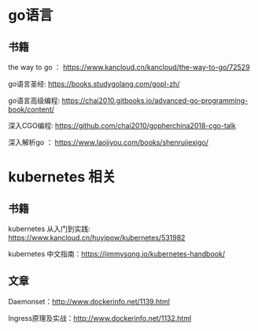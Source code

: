 # go语言
## 书籍
the way to go ： https://www.kancloud.cn/kancloud/the-way-to-go/72529

go语言圣经:  https://books.studygolang.com/gopl-zh/

go语言高级编程: https://chai2010.gitbooks.io/advanced-go-programming-book/content/

深入CGO编程: https://github.com/chai2010/gopherchina2018-cgo-talk

深入解析go ： https://www.laojiyou.com/books/shenrujiexigo/


#  kubernetes 相关
## 书籍
kubernetes 从入门到实践: https://www.kancloud.cn/huyipow/kubernetes/531982

kubernetes 中文指南：https://jimmysong.io/kubernetes-handbook/

## 文章
Daemonset：http://www.dockerinfo.net/1139.html

Ingress原理及实战：http://www.dockerinfo.net/1132.html
